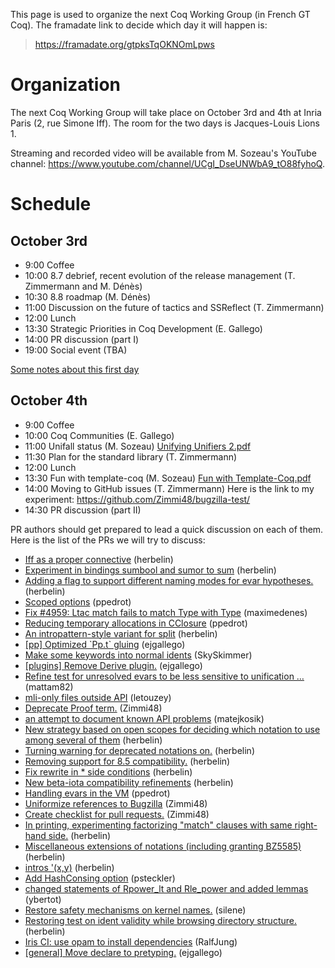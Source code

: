 This page is used to organize the next Coq Working Group (in French GT Coq). The framadate link to decide which day it will happen is:

> <https://framadate.org/gtpksTqOKNOmLpws>

Organization
============

The next Coq Working Group will take place on October 3rd and 4th at Inria Paris (2, rue Simone Iff). The room for the two days is Jacques-Louis Lions 1.

Streaming and recorded video will be available from M. Sozeau's YouTube channel: <https://www.youtube.com/channel/UCgI_DseUNWbA9_tO88fyhoQ>.

Schedule
========

October 3rd
-----------

-   9:00 Coffee
-   10:00 8.7 debrief, recent evolution of the release management (T. Zimmermann and M. Dénès)
-   10:30 8.8 roadmap (M. Dénès)
-   11:00 Discussion on the future of tactics and SSReflect (T. Zimmermann)
-   12:00 Lunch
-   13:30 Strategic Priorities in Coq Development (E. Gallego)
-   14:00 PR discussion (part I)
-   19:00 Social event (TBA)

[Some notes about this first day](files/WG20171003/first_day_notes.txt)

October 4th
-----------

-   9:00 Coffee
-   10:00 Coq Communities (E. Gallego)
-   11:00 Unifall status (M. Sozeau) [Unifying Unifiers 2.pdf](files/WG20171003/Unifying_Unifiers_2.pdf)
-   11:30 Plan for the standard library (T. Zimmermann)
-   12:00 Lunch
-   13:30 Fun with template-coq (M. Sozeau) [Fun with Template-Coq.pdf](files/WG20171003/Fun_with_Template-Coq.pdf)
-   14:00 Moving to GitHub issues (T. Zimmermann) Here is the link to my experiment: <https://github.com/Zimmi48/bugzilla-test/>
-   14:30 PR discussion (part II)

PR authors should get prepared to lead a quick discussion on each of them. Here is the list of the PRs we will try to discuss:

-   [Iff as a proper connective](https://github.com/coq/coq/pull/140) (herbelin)
-   [Experiment in bindings sumbool and sumor to sum](https://github.com/coq/coq/pull/306) (herbelin)
-   [Adding a flag to support different naming modes for evar hypotheses.](https://github.com/coq/coq/pull/307) (herbelin)
-   [Scoped options](https://github.com/coq/coq/pull/313) (ppedrot)
-   [Fix \#4959: Ltac match fails to match Type with Type](https://github.com/coq/coq/pull/323) (maximedenes)
-   [Reducing temporary allocations in CClosure](https://github.com/coq/coq/pull/400) (ppedrot)
-   [An intropattern-style variant for split](https://github.com/coq/coq/pull/410) (herbelin)
-   [\[pp\] Optimized \`Pp.t\` gluing](https://github.com/coq/coq/pull/505) (ejgallego)
-   [Make some keywords into normal idents](https://github.com/coq/coq/pull/616) (SkySkimmer)
-   [\[plugins\] Remove Derive plugin.](https://github.com/coq/coq/pull/682) (ejgallego)
-   [Refine test for unresolved evars to be less sensitive to unification …](https://github.com/coq/coq/pull/786) (mattam82)
-   [mli-only files outside API](https://github.com/coq/coq/pull/797) (letouzey)
-   [Deprecate Proof term.](https://github.com/coq/coq/pull/827) (Zimmi48)
-   [an attempt to document known API problems](https://github.com/coq/coq/pull/866) (matejkosik)
-   [New strategy based on open scopes for deciding which notation to use among several of them](https://github.com/coq/coq/pull/873) (herbelin)
-   [Turning warning for deprecated notations on.](https://github.com/coq/coq/pull/884) (herbelin)
-   [Removing support for 8.5 compatibility.](https://github.com/coq/coq/pull/887) (herbelin)
-   [Fix rewrite in \* side conditions](https://github.com/coq/coq/pull/915) (herbelin)
-   [New beta-iota compatibility refinements](https://github.com/coq/coq/pull/922) (herbelin)
-   [Handling evars in the VM](https://github.com/coq/coq/pull/935) (ppedrot)
-   [Uniformize references to Bugzilla](https://github.com/coq/coq/pull/960) (Zimmi48)
-   [Create checklist for pull requests.](https://github.com/coq/coq/pull/975) (Zimmi48)
-   [In printing, experimenting factorizing "match" clauses with same right-hand side.](https://github.com/coq/coq/pull/978) (herbelin)
-   [Miscellaneous extensions of notations (including granting BZ5585)](https://github.com/coq/coq/pull/982) (herbelin)
-   [intros '(x,y)](https://github.com/coq/coq/pull/1003) (herbelin)
-   [Add HashConsing option](https://github.com/coq/coq/pull/1013) (psteckler)
-   [changed statements of Rpower\_lt and Rle\_power and added lemmas](https://github.com/coq/coq/pull/1026) (ybertot)
-   [Restore safety mechanisms on kernel names.](https://github.com/coq/coq/pull/1034) (silene)
-   [Restoring test on ident validity while browsing directory structure.](https://github.com/coq/coq/pull/1054) (herbelin)
-   [Iris CI: use opam to install dependencies](https://github.com/coq/coq/pull/1067) (RalfJung)
-   [\[general\] Move declare to pretyping.](https://github.com/coq/coq/pull/1091) (ejgallego)

